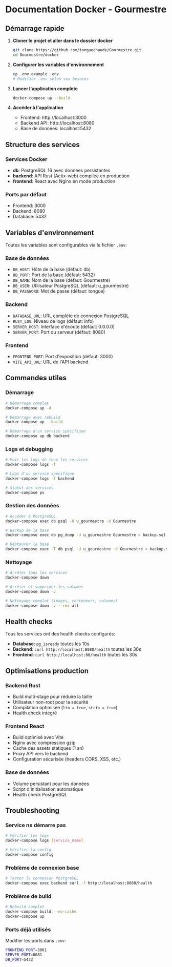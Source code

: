 # Documentation Docker - Gourmestre

## Démarrage rapide

1. **Cloner le projet et aller dans le dossier docker**
   ```bash
   git clone https://github.com/tonguechaude/Gourmestre.git
   cd Gourmestre/docker
   ```

2. **Configurer les variables d'environnement**
   ```bash
   cp .env.example .env
   # Modifier .env selon vos besoins
   ```

3. **Lancer l'application complète**
   ```bash
   docker-compose up --build
   ```

4. **Accéder à l'application**
   - Frontend: http://localhost:3000
   - Backend API: http://localhost:8080
   - Base de données: localhost:5432

## Structure des services

### Services Docker
- **db**: PostgreSQL 16 avec données persistantes
- **backend**: API Rust (Actix-web) compilée en production
- **frontend**: React avec Nginx en mode production

### Ports par défaut
- Frontend: 3000
- Backend: 8080  
- Database: 5432

## Variables d'environnement

Toutes les variables sont configurables via le fichier `.env`:

### Base de données
- `DB_HOST`: Hôte de la base (défaut: db)
- `DB_PORT`: Port de la base (défaut: 5432)
- `DB_NAME`: Nom de la base (défaut: Gourmestre)
- `DB_USER`: Utilisateur PostgreSQL (défaut: u_gourmestre)
- `DB_PASSWORD`: Mot de passe (défaut: tongue)

### Backend
- `DATABASE_URL`: URL complète de connexion PostgreSQL
- `RUST_LOG`: Niveau de logs (défaut: info)
- `SERVER_HOST`: Interface d'écoute (défaut: 0.0.0.0)
- `SERVER_PORT`: Port du serveur (défaut: 8080)

### Frontend
- `FRONTEND_PORT`: Port d'exposition (défaut: 3000)
- `VITE_API_URL`: URL de l'API backend

## Commandes utiles

### Démarrage
```bash
# Démarrage complet
docker-compose up -d

# Démarrage avec rebuild
docker-compose up --build

# Démarrage d'un service spécifique
docker-compose up db backend
```

### Logs et debugging
```bash
# Voir les logs de tous les services
docker-compose logs -f

# Logs d'un service spécifique
docker-compose logs -f backend

# Statut des services
docker-compose ps
```

### Gestion des données
```bash
# Accéder à PostgreSQL
docker-compose exec db psql -U u_gourmestre -d Gourmestre

# Backup de la base
docker-compose exec db pg_dump -U u_gourmestre Gourmestre > backup.sql

# Restaurer la base
docker-compose exec -T db psql -U u_gourmestre -d Gourmestre < backup.sql
```

### Nettoyage
```bash
# Arrêter tous les services
docker-compose down

# Arrêter et supprimer les volumes
docker-compose down -v

# Nettoyage complet (images, conteneurs, volumes)
docker-compose down -v --rmi all
```

## Health checks

Tous les services ont des health checks configurés:
- **Database**: `pg_isready` toutes les 10s
- **Backend**: `curl http://localhost:8080/health` toutes les 30s  
- **Frontend**: `curl http://localhost:80/health` toutes les 30s

## Optimisations production

### Backend Rust
- Build multi-stage pour réduire la taille
- Utilisateur non-root pour la sécurité
- Compilation optimisée (`lto = true`, `strip = true`)
- Health check intégré

### Frontend React
- Build optimisé avec Vite
- Nginx avec compression gzip
- Cache des assets statiques (1 an)
- Proxy API vers le backend
- Configuration sécurisée (headers CORS, XSS, etc.)

### Base de données
- Volume persistant pour les données
- Script d'initialisation automatique
- Health check PostgreSQL

## Troubleshooting

### Service ne démarre pas
```bash
# Vérifier les logs
docker-compose logs [service_name]

# Vérifier la config
docker-compose config
```

### Problème de connexion base
```bash
# Tester la connexion PostgreSQL
docker-compose exec backend curl -f http://localhost:8080/health
```

### Problème de build
```bash
# Rebuild complet
docker-compose build --no-cache
docker-compose up
```

### Ports déjà utilisés
Modifier les ports dans `.env`:
```bash
FRONTEND_PORT=3001
SERVER_PORT=8081
DB_PORT=5433
```